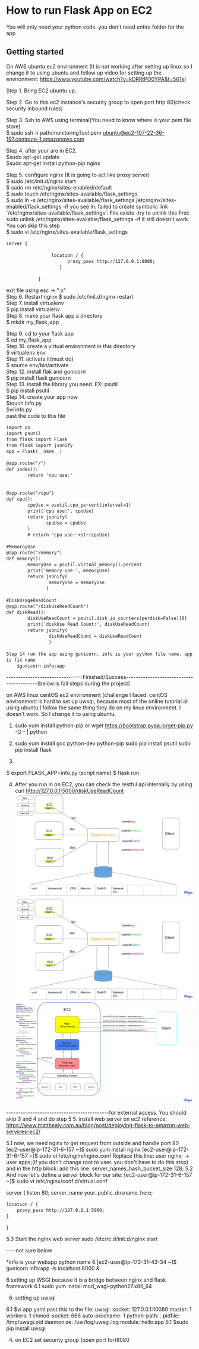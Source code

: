 # How to run Flask App on EC2

You will only need your python code. you don't need entire folder for the app

## Getting started

On AWS ubuntu ec2 environment (It is not working after setting up linux so I change it to using ubuntu and follow up video for setting up the environment: https://www.youtube.com/watch?v=kDRRtPO0YPA&t=561s)

Step 1. Bring EC2 ubuntu up. 

Step 2. Go to this ec2 instance's security group to open port http 80(check security inbound rules)

Step 3. Ssh to AWS using terminal(You need to know where is your pem file store)  
  $ sudo ssh -i path/monitoringTool.pem ubuntu@ec2-107-22-36-197.compute-1.amazonaws.com

Step 4. after your are in EC2.  
$sudo apt-get update  
$sudo apt-get install python-pip nginx

Step 5. configure nginx (It is going to act like proxy server)  
		$ sudo /etc/init.d/nginx start  
		$ sudo rm /etc/nginx/sites-enabled/default  
		$ sudo touch /etc/nginx/sites-available/flask_settings  
		$ sudo ln -s /etc/nginx/sites-available/flask_settings /etc/nginx/sites-enabled/flask_settings
				-if you see ln: failed to create symbolic link '/etc/nginx/sites-available/flask_settings': File exists
				-try to unlink this first: sudo unlink /etc/nginx/sites-available/flask_settings
				-if it still doesn't work. You can skip this step  
		$ sudo vi /etc/nginx/sites-available/flask_settings  
```
server {

       			 location / {
             		   proxy_pass http://127.0.0.1:8000;
        			}

			}
```
			
exit file using esc -> ":x"  
Step 6. Restart nginx
		$ sudo /etc/init.d/nginx restart  
Step 7. install virtualenv  
$ pip install virtualenv  
Step 8. make your flask app a directory  
$ mkdir my_flask_app  

Step 9. cd to your flask app  
$ cd my_flask_app  
Step 10. create a virtual environment in this directory  
$ virtualenv env  
Step 11. activate it(must do)  
$ source env/bin/activate  
Step 12. install flak and gunicorn  
$ pip install flask gunicorn  
Step 13. install the library you need. EX: psutil  
$ pip install psutil  
Step 14. create your app now  
$touch info.py  
$vi info.py  
past the code to this file

```
import os
import psutil
from flask import Flask
from flask import jsonify
app = Flask(__name__)

@app.route("/")
def index():
        return 'cpu use:'


@app.route("/cpu")
def cpu():
        cpuUse = psutil.cpu_percent(interval=1)
        print('cpu use:', cpuUse)
        return jsonify(
               cpuUse = cpuUse
        )
        # return 'cpu use:'+str(cpuUse)

#MemoroyUse
@app.route("/memory")
def memory():
        memoryUse = psutil.virtual_memory().percent
        print('memory use:', memoryUse)
        return jsonify(
                memoryUse = memoryUse
               )

#DiskUsageReadCount
@app.route("/diskUseReadCount")
def diskRead():
        diskUseReadCount = psutil.disk_io_counters(perdisk=False)[0]
        print('diskUse Read Count:', diskUseReadCount)
        return jsonify(
                diskUseReadCount = diskUseReadCount
                )
                
Step 14 run the app using gunicorn. info is your python file name. app is fix name
	$gunicorn info:app
```
	
	
	
--------------------------------Finished/Success-----------------------------------------(below is fail steps during the project)
	



on AWS linux centOS ec2 environment (challenge I faced. centOS environment is hard to set up uwsqi, because most of the online tutorial all using ubuntu.I follow the same thing they do on my linux environment. 
I doesn't work. So I change it to using ubuntu. 


1. sudo yum install python-pip  or wget https://bootstrap.pypa.io/get-pip.py -O - | python
2. sudo yum install gcc python-dev python-pip
   sudo pip install psutil
   sudo pip install flask
  
3.
  $ export FLASK_APP=info.py   (script name)
  $ flask run
  
4. After you run in on EC2, you can check the restful api internally by using
curl http://127.0.0.1:5000/diskUseReadCount
  [![Watch the video](restwithDB.png)](https://youtu.be/WBlGM_YzXz4)
  ![Alt text](restwithDB.png)
  ![Alt text](onlyRest.png)

-------------------------------------------for external access. You should skip 3 and 4 and do step 5
5.  install web server on ec2 
    reference: https://www.matthealy.com.au/blog/post/deploying-flask-to-amazon-web-services-ec2/

5.1
	now, we need nginx to get request from outside and handle port 80
	[ec2-user@ip-172-31-6-157 ~]$ sudo yum install nginx
    [ec2-user@ip-172-31-6-157 ~]$ sudo vi /etc/nginx/nginx.conf
    Replace this line:  user  nginx; -> user  apps;(if you don't change root to user. you don't have to do this step)
    and in the http block: add this line:
    	server_names_hash_bucket_size 128;
5.2 And now let's define a server block for our site:
[ec2-user@ip-172-31-6-157 ~]$ sudo vi /etc/nginx/conf.d/virtual.conf


server {
    listen       80;
    server_name  your_public_dnsname_here;

    location / {
        proxy_pass http://127.0.0.1:5000;
    }
}


5.3 Start the nginx web server
     sudo /etc/rc.d/init.d/nginx start
     

----not sure below



*info is your webapp python name
6.[ec2-user@ip-172-31-43-34 ~]$ gunicorn info:app -b localhost:8000 &

6.setting up WSGI because it is a bridge between nginx and flask framework
6.1 sudo yum install mod_wsgi-python27.x86_64





6. setting up uwsqi

 6.1 $vi app.yaml
      past this to the file: 
       uwsgi:
         socket: 127.0.0.1:10080
      	 master: 1
  		 workers: 1
  		 chmod-socket: 666
  		 auto-procname: 1
  		 python-path: .
  		 pidfile: /tmp/uwsgi.pid
  	     daemonize: /var/log/uwsgi.log
  		 module: hello:app
 6.1 $sudo pip install uwsgi

    

  
  
  
  
  
4. on EC2 set security group (open port for)8080


